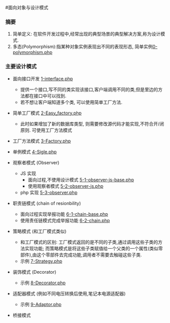 #面向对象与设计模式

### 摘要

1. 简单定义: 在软件开发过程中,经常出现的典型场景的典型解决方案,称为设计模式.
2. 多态(Polymorphism):指某种对象实例表现出不同的表现形态, 简单实例[0-polymorphism.php](0-polymorphism.php "0-polymorphism.php")

### 主要设计模式
- 面向接口开发 [1-interface.php](1-interface.php "1-interface.php")
 	- 提供一个接口,写不同的类实现该接口,客户端调用不同的类,但是里边的方法都在接口中可以找到.
  	- 若不想让客户端知道多个类, 可以使用简单工厂方法.
- 简单工厂模式  [2-Easy_factory.php](2-Easy_factory.php "2-Easy_factory.php")
	- 此时如果增加了新的数据库类型, 则需要修改源代码才能实现,不符合开/闭原则. 可使用工厂方法模式
	
- 工厂方法模式  [3-Factory.php](3-Factory.php "3-Factory.php")

- 单例模式   [4-Sigle.php](4-Sigle.php "4-Sigle.php")

- 观察者模式 (Observer)
	- JS 实现
		- 面向过程,不使用设计模式 [5-1-observer-js-base.php](5-1-observer-js-base.php)
		- 使用观察者模式 [5-2-observer-js.php](5-2-observer-js.php)
	- php 实现 [5-3-observer.php](5-3-observer.php "5-3-observer.php")
- 职责链模式 (chain of resionbility)
	- 面向过程实现举报功能  [6-1-chain-base.php](6-1-chain-base.php)
	- 使用责任链模式完成举报功能 [6-2-chain.php](6-2-chain.php)

- 策略模式 (和工厂模式类似)
	- 和工厂模式的区别: 工厂模式返回的是不同的子类,通过调用这些子类的方法实现功能; 而策略模式是将这些子类赋值给一个父类的一个属性(类似零部件),由这个零部件去完成功能,调用者不需要去触碰这些子类.
	- 示例  [7-Strategy.php](7-Strategy.php)

- 装饰模式 (Decorator) 
	- 示例  [8-Decorator.php](8-Decorator.php "装饰器模式")

- 适配器模式 (例如不同电压转换后使用,笔记本电源适配器)
	- 示例  [9-Adaptor.php](9-Adaptor.php "适配器模式")

- 桥接模式  


 
